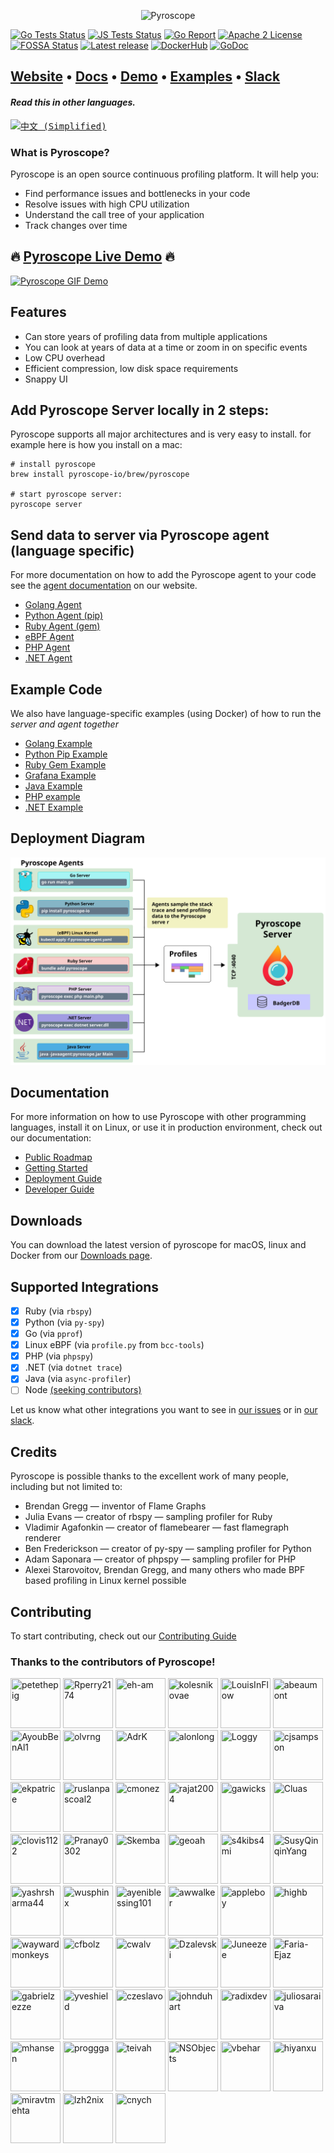
<p align="center"><img alt="Pyroscope" src="https://user-images.githubusercontent.com/662636/105129037-11334180-5a99-11eb-8951-1d4aaaed50de.png" width="500px"/></p>



[![Go Tests Status](https://github.com/pyroscope-io/pyroscope/workflows/Go%20Tests/badge.svg)](https://github.com/pyroscope-io/pyroscope/actions?query=workflow%3AGo%20Tests)
[![JS Tests Status](https://github.com/pyroscope-io/pyroscope/workflows/JS%20Tests/badge.svg)](https://github.com/pyroscope-io/pyroscope/actions?query=workflow%3AJS%20Tests)
[![Go Report](https://goreportcard.com/badge/github.com/pyroscope-io/pyroscope)](https://goreportcard.com/report/github.com/pyroscope-io/pyroscope)
[![Apache 2 License](https://img.shields.io/badge/license-Apache%202-blue.svg)](LICENSE)
[![FOSSA Status](https://app.fossa.com/api/projects/git%2Bgithub.com%2Fpyroscope-io%2Fpyroscope.svg?type=shield)](https://app.fossa.com/projects/git%2Bgithub.com%2Fpyroscope-io%2Fpyroscope?ref=badge_shield)
[![Latest release](https://img.shields.io/github/release/pyroscope-io/pyroscope.svg)](https://github.com/pyroscope-io/pyroscope/releases)
[![DockerHub](https://img.shields.io/docker/pulls/pyroscope/pyroscope.svg)](https://hub.docker.com/r/pyroscope/pyroscope)
[![GoDoc](https://godoc.org/github.com/pyroscope-io/pyroscope?status.svg)](https://godoc.org/github.com/pyroscope-io/pyroscope)

<h2>
  <a href="https://pyroscope.io/">Website</a>
  <span> • </span>
  <a href="https://pyroscope.io/docs">Docs</a>
  <span> • </span>
  <a href="https://demo.pyroscope.io/">Demo</a>
  <span> • </span>
  <a href="/examples">Examples</a>
  <span> • </span>
  <a href="https://pyroscope.io/slack">Slack</a>
</h2>

#### _Read this in other languages._
<kbd>[<img title="中文 (Simplified)" alt="中文 (Simplified)" src="https://cdn.staticaly.com/gh/hjnilsson/country-flags/master/svg/cn.svg" width="22">](translations/README.ch.md)</kbd>

### What is Pyroscope?
Pyroscope is an open source continuous profiling platform. It will help you:
* Find performance issues and bottlenecks in your code
* Resolve issues with high CPU utilization
* Understand the call tree of your application
* Track changes over time


## 🔥 [Pyroscope Live Demo](https://demo.pyroscope.io/?name=hotrod.python.frontend%7B%7D) 🔥

[![Pyroscope GIF Demo](https://user-images.githubusercontent.com/23323466/143324845-16ff72df-231e-412d-bd0a-38ef2e09cba8.gif)](https://demo.pyroscope.io/)

## Features

* Can store years of profiling data from multiple applications
* You can look at years of data at a time or zoom in on specific events
* Low CPU overhead
* Efficient compression, low disk space requirements
* Snappy UI

## Add Pyroscope Server locally in 2 steps:
Pyroscope supports all major architectures and is very easy to install. for example here is how you install on a mac:
```shell
# install pyroscope
brew install pyroscope-io/brew/pyroscope

# start pyroscope server:
pyroscope server
```

## Send data to server via Pyroscope agent (language specific)
For more documentation on how to add the Pyroscope agent to your code see the [agent documentation](https://pyroscope.io/docs/agent-overview) on our website.
- [Golang Agent](https://pyroscope.io/docs/golang)
- [Python Agent (pip)](https://pyroscope.io/docs/python)
- [Ruby Agent (gem)](https://pyroscope.io/docs/ruby)
- [eBPF Agent](https://pyroscope.io/docs/ebpf)
- [PHP Agent](https://pyroscope.io/docs/php)
- [.NET Agent](https://pyroscope.io/docs/dotnet)

## Example Code
We also have language-specific examples (using Docker) of how to run the *server and agent together*
- [Golang Example](https://github.com/pyroscope-io/pyroscope/tree/main/examples/golang)
- [Python Pip Example](https://github.com/pyroscope-io/pyroscope/tree/main/examples/python)
- [Ruby Gem Example](https://github.com/pyroscope-io/pyroscope/tree/main/examples/ruby)
- [Grafana Example](https://github.com/pyroscope-io/pyroscope/tree/main/examples/grafana-integration)
- [Java Example](https://github.com/pyroscope-io/pyroscope/tree/main/examples/java)
- [PHP example](https://github.com/pyroscope-io/pyroscope/tree/main/examples/php)
- [.NET Example](https://github.com/pyroscope-io/pyroscope/tree/main/examples/dotnet)

## Deployment Diagram

![Deployment Diagram](.github/markdown-images/deployment.svg)

## Documentation
For more information on how to use Pyroscope with other programming languages, install it on Linux, or use it in production environment, check out our documentation:

* [Public Roadmap](https://github.com/pyroscope-io/pyroscope/projects/1)
* [Getting Started](https://pyroscope.io/docs/)
* [Deployment Guide](https://pyroscope.io/docs/deployment)
* [Developer Guide](https://pyroscope.io/docs/developer-guide)


## Downloads

You can download the latest version of pyroscope for macOS, linux and Docker from our [Downloads page](https://pyroscope.io/downloads/).

## Supported Integrations

* [x] Ruby (via `rbspy`)
* [x] Python (via `py-spy`)
* [x] Go (via `pprof`)
* [x] Linux eBPF (via `profile.py` from `bcc-tools`)
* [x] PHP (via `phpspy`)
* [x] .NET (via `dotnet trace`)
* [x] Java (via `async-profiler`)
* [ ] Node [(seeking contributors)](https://github.com/pyroscope-io/pyroscope/issues/8)

Let us know what other integrations you want to see in [our issues](https://github.com/pyroscope-io/pyroscope/issues?q=is%3Aissue+is%3Aopen+label%3Anew-profilers) or in [our slack](https://pyroscope.io/slack).

## Credits

Pyroscope is possible thanks to the excellent work of many people, including but not limited to:

* Brendan Gregg — inventor of Flame Graphs
* Julia Evans — creator of rbspy — sampling profiler for Ruby
* Vladimir Agafonkin — creator of flamebearer — fast flamegraph renderer
* Ben Frederickson — creator of py-spy — sampling profiler for Python
* Adam Saponara — creator of phpspy — sampling profiler for PHP
* Alexei Starovoitov, Brendan Gregg, and many others who made BPF based profiling in Linux kernel possible


## Contributing

To start contributing, check out our [Contributing Guide](CONTRIBUTING.md)


### Thanks to the contributors of Pyroscope!

[//]: contributor-faces
<a href="https://github.com/petethepig"><img src="https://avatars.githubusercontent.com/u/662636?v=4" title="petethepig" width="80" height="80"></a>
<a href="https://github.com/Rperry2174"><img src="https://avatars.githubusercontent.com/u/23323466?v=4" title="Rperry2174" width="80" height="80"></a>
<a href="https://github.com/eh-am"><img src="https://avatars.githubusercontent.com/u/6951209?v=4" title="eh-am" width="80" height="80"></a>
<a href="https://github.com/kolesnikovae"><img src="https://avatars.githubusercontent.com/u/12090599?v=4" title="kolesnikovae" width="80" height="80"></a>
<a href="https://github.com/LouisInFlow"><img src="https://avatars.githubusercontent.com/u/84481279?v=4" title="LouisInFlow" width="80" height="80"></a>
<a href="https://github.com/abeaumont"><img src="https://avatars.githubusercontent.com/u/80059?v=4" title="abeaumont" width="80" height="80"></a>
<a href="https://github.com/AyoubBenAl1"><img src="https://avatars.githubusercontent.com/u/37961057?v=4" title="AyoubBenAl1" width="80" height="80"></a>
<a href="https://github.com/olvrng"><img src="https://avatars.githubusercontent.com/u/6618620?v=4" title="olvrng" width="80" height="80"></a>
<a href="https://github.com/AdrK"><img src="https://avatars.githubusercontent.com/u/15175440?v=4" title="AdrK" width="80" height="80"></a>
<a href="https://github.com/alonlong"><img src="https://avatars.githubusercontent.com/u/3090383?v=4" title="alonlong" width="80" height="80"></a>
<a href="https://github.com/Loggy"><img src="https://avatars.githubusercontent.com/u/3171097?v=4" title="Loggy" width="80" height="80"></a>
<a href="https://github.com/cjsampson"><img src="https://avatars.githubusercontent.com/u/8391857?v=4" title="cjsampson" width="80" height="80"></a>
<a href="https://github.com/ekpatrice"><img src="https://avatars.githubusercontent.com/u/77462462?v=4" title="ekpatrice" width="80" height="80"></a>
<a href="https://github.com/ruslanpascoal2"><img src="https://avatars.githubusercontent.com/u/61955096?v=4" title="ruslanpascoal2" width="80" height="80"></a>
<a href="https://github.com/cmonez"><img src="https://avatars.githubusercontent.com/u/39146411?v=4" title="cmonez" width="80" height="80"></a>
<a href="https://github.com/rajat2004"><img src="https://avatars.githubusercontent.com/u/37938604?v=4" title="rajat2004" width="80" height="80"></a>
<a href="https://github.com/gawicks"><img src="https://avatars.githubusercontent.com/u/1481491?v=4" title="gawicks" width="80" height="80"></a>
<a href="https://github.com/Cluas"><img src="https://avatars.githubusercontent.com/u/10056928?v=4" title="Cluas" width="80" height="80"></a>
<a href="https://github.com/clovis1122"><img src="https://avatars.githubusercontent.com/u/22270042?v=4" title="clovis1122" width="80" height="80"></a>
<a href="https://github.com/Pranay0302"><img src="https://avatars.githubusercontent.com/u/55592629?v=4" title="Pranay0302" width="80" height="80"></a>
<a href="https://github.com/Skemba"><img src="https://avatars.githubusercontent.com/u/8813875?v=4" title="Skemba" width="80" height="80"></a>
<a href="https://github.com/geoah"><img src="https://avatars.githubusercontent.com/u/88447?v=4" title="geoah" width="80" height="80"></a>
<a href="https://github.com/s4kibs4mi"><img src="https://avatars.githubusercontent.com/u/5650785?v=4" title="s4kibs4mi" width="80" height="80"></a>
<a href="https://github.com/SusyQinqinYang"><img src="https://avatars.githubusercontent.com/u/55719616?v=4" title="SusyQinqinYang" width="80" height="80"></a>
<a href="https://github.com/yashrsharma44"><img src="https://avatars.githubusercontent.com/u/31438680?v=4" title="yashrsharma44" width="80" height="80"></a>
<a href="https://github.com/wusphinx"><img src="https://avatars.githubusercontent.com/u/1380777?v=4" title="wusphinx" width="80" height="80"></a>
<a href="https://github.com/ayeniblessing101"><img src="https://avatars.githubusercontent.com/u/29165344?v=4" title="ayeniblessing101" width="80" height="80"></a>
<a href="https://github.com/awwalker"><img src="https://avatars.githubusercontent.com/u/11507633?v=4" title="awwalker" width="80" height="80"></a>
<a href="https://github.com/appleboy"><img src="https://avatars.githubusercontent.com/u/21979?v=4" title="appleboy" width="80" height="80"></a>
<a href="https://github.com/highb"><img src="https://avatars.githubusercontent.com/u/759848?v=4" title="highb" width="80" height="80"></a>
<a href="https://github.com/waywardmonkeys"><img src="https://avatars.githubusercontent.com/u/178582?v=4" title="waywardmonkeys" width="80" height="80"></a>
<a href="https://github.com/cfbolz"><img src="https://avatars.githubusercontent.com/u/85942?v=4" title="cfbolz" width="80" height="80"></a>
<a href="https://github.com/cwalv"><img src="https://avatars.githubusercontent.com/u/887222?v=4" title="cwalv" width="80" height="80"></a>
<a href="https://github.com/Dzalevski"><img src="https://avatars.githubusercontent.com/u/9572827?v=4" title="Dzalevski" width="80" height="80"></a>
<a href="https://github.com/Juneezee"><img src="https://avatars.githubusercontent.com/u/20135478?v=4" title="Juneezee" width="80" height="80"></a>
<a href="https://github.com/Faria-Ejaz"><img src="https://avatars.githubusercontent.com/u/14238844?v=4" title="Faria-Ejaz" width="80" height="80"></a>
<a href="https://github.com/gabrielzezze"><img src="https://avatars.githubusercontent.com/u/38350130?v=4" title="gabrielzezze" width="80" height="80"></a>
<a href="https://github.com/yveshield"><img src="https://avatars.githubusercontent.com/u/8733258?v=4" title="yveshield" width="80" height="80"></a>
<a href="https://github.com/czeslavo"><img src="https://avatars.githubusercontent.com/u/8835851?v=4" title="czeslavo" width="80" height="80"></a>
<a href="https://github.com/johnduhart"><img src="https://avatars.githubusercontent.com/u/113642?v=4" title="johnduhart" width="80" height="80"></a>
<a href="https://github.com/radixdev"><img src="https://avatars.githubusercontent.com/u/2373546?v=4" title="radixdev" width="80" height="80"></a>
<a href="https://github.com/juliosaraiva"><img src="https://avatars.githubusercontent.com/u/6595701?v=4" title="juliosaraiva" width="80" height="80"></a>
<a href="https://github.com/mhansen"><img src="https://avatars.githubusercontent.com/u/105529?v=4" title="mhansen" width="80" height="80"></a>
<a href="https://github.com/proggga"><img src="https://avatars.githubusercontent.com/u/12262156?v=4" title="proggga" width="80" height="80"></a>
<a href="https://github.com/teivah"><img src="https://avatars.githubusercontent.com/u/934784?v=4" title="teivah" width="80" height="80"></a>
<a href="https://github.com/NSObjects"><img src="https://avatars.githubusercontent.com/u/17995427?v=4" title="NSObjects" width="80" height="80"></a>
<a href="https://github.com/vbehar"><img src="https://avatars.githubusercontent.com/u/6251?v=4" title="vbehar" width="80" height="80"></a>
<a href="https://github.com/hiyanxu"><img src="https://avatars.githubusercontent.com/u/15027927?v=4" title="hiyanxu" width="80" height="80"></a>
<a href="https://github.com/miravtmehta"><img src="https://avatars.githubusercontent.com/u/54740656?v=4" title="miravtmehta" width="80" height="80"></a>
<a href="https://github.com/lzh2nix"><img src="https://avatars.githubusercontent.com/u/7421004?v=4" title="lzh2nix" width="80" height="80"></a>
<a href="https://github.com/cnych"><img src="https://avatars.githubusercontent.com/u/3094973?v=4" title="cnych" width="80" height="80"></a>

[//]: contributor-faces
